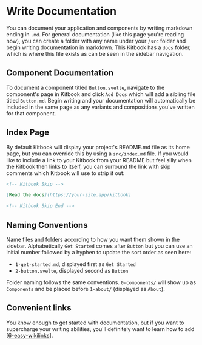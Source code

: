 # Write Documentation

You can document your application and components by writing markdown ending in `.md`. For general documentation (like this page you're reading now), you can create a folder with any name under your `/src` folder and begin writing documentation in markdown. This Kitbook has a `docs` folder, which is where this file exists as can be seen in the sidebar navigation.

## Component Documentation

To document a component titled `Button.svelte`, navigate to the component's page in Kitbook and click `Add Docs` which will add a sibling file titled `Button.md`. Begin writing and your documentation will automatically be included in the same page as any variants and compositions you've written for that component.

## Index Page

By default Kitbook will display your project's README.md file as its home page, but you can override this by using a `src/index.md` file. If you would like to include a link to your Kitbook from your README but feel silly when the Kitbook then links to itself, you can surround the link with skip comments which Kitbook will use to strip it out:

```markdown
<!-- Kitbook Skip -->

[Read the docs](https://your-site.app/kitbook)

<!-- Kitbook Skip End -->
```

## Naming Conventions

Name files and folders according to how you want them shown in the sidebar. Alphabetically `Get Started` comes after `Button` but you can use an initial number followed by a hyphen to update the sort order as seen here:
- `1-get-started.md`, displayed first as `Get Started`
- `2-button.svelte`, displayed second as `Button`
  
Folder naming follows the same conventions. `0-components/` will show up as `Components` and be placed before `1-about/` (displayed as `About`).

## Convenient links

You know enough to get started with documentation, but if you want to supercharge your writing abilities, you'll definitely want to learn how to add [[6-easy-wikilinks]].


[//begin]: # "Autogenerated link references for markdown compatibility"
[6-easy-wikilinks]: 6-easy-wikilinks.md "Easy Wikilinks"
[//end]: # "Autogenerated link references"